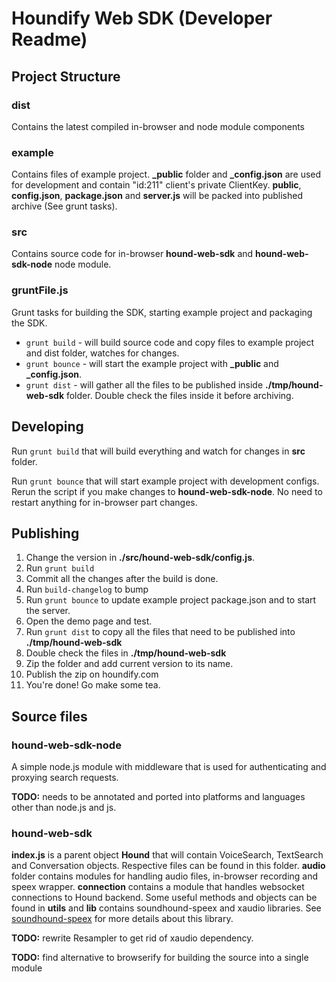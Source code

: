 # Houndify Web SDK (Developer Readme)

## Project Structure

### dist

Contains the latest compiled in-browser and node module components

### example

Contains files of example project. **_public** folder and **_config.json** are used for development and contain "id:211" client's private ClientKey. **public**, **config.json**, **package.json** and **server.js** will be packed into published archive (See grunt tasks).

### src 

Contains source code for in-browser **hound-web-sdk** and **hound-web-sdk-node** node module.

### gruntFile.js

Grunt tasks for building the SDK, starting example project and packaging the SDK. 

* `grunt build` - will build source code and copy files to example project and dist folder, watches for changes.
* `grunt bounce` - will start the example project with **_public** and **_config.json**.
* `grunt dist` - will gather all the files to be published inside **./tmp/hound-web-sdk** folder. Double check the files inside it before archiving.

## Developing 

Run `grunt build` that will build everything and watch for changes in **src** folder.

Run `grunt bounce` that will start example project with development configs. Rerun the script if you make changes to **hound-web-sdk-node**. No need to restart anything for in-browser part changes.

## Publishing

1. Change the version in **./src/hound-web-sdk/config.js**.
2. Run `grunt build`
3. Commit all the changes after the build is done.
4. Run `build-changelog` to bump
5. Run `grunt bounce` to update example project package.json and to start the server. 
6. Open the demo page and test.
7. Run `grunt dist` to copy all the files that need to be published into **./tmp/hound-web-sdk**
8. Double check the files in **./tmp/hound-web-sdk**
9. Zip the folder and add current version to its name.
10. Publish the zip on houndify.com
11. You're done! Go make some tea.

## Source files

### hound-web-sdk-node

A simple node.js module with middleware that is used for authenticating and proxying search requests.

**TODO:** needs to be annotated and ported into platforms and languages other than node.js and js.

### hound-web-sdk

**index.js** is a parent object **Hound** that will contain VoiceSearch, TextSearch and Conversation objects. Respective files can be found in this folder. **audio** folder contains modules for handling audio files, in-browser recording and speex wrapper. **connection** contains a module that handles websocket connections to Hound backend. Some useful methods and objects can be found in **utils** and **lib** contains soundhound-speex and xaudio libraries. See [soundhound-speex](http://web-git-a-1.pnp.melodis.com/aamirgul/soundhound-speex) for more details about this library.

**TODO:** rewrite Resampler to get rid of xaudio dependency.

**TODO:** find alternative to browserify for building the source into a single module



